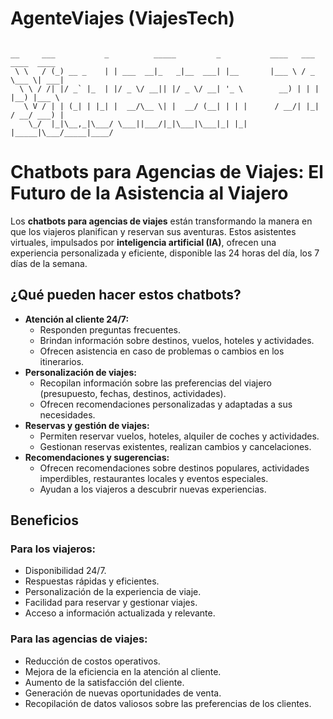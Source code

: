 # AgenteViajes (ViajesTech)

<pre><code>
__     ___           _          _____         _           ____   ___ ____  ____  
 \ \   / (_) __ _    | | ___  __|_   _|__  ___| |__       |___ \ / _ \___ \| ___| 
  \ \ / /| |/ _` |_  | |/ _ \/ __|| |/ _ \/ __| '_ \        __) | | | |__) |___ \ 
   \ V / | | (_| | |_| |  __/\__ \| |  __/ (__| | | |      / __/| |_| / __/ ___) |
    \_/  |_|\__,_|\___/ \___||___/|_|\___|\___|_| |_|     |_____|\___/_____|____/ 
</code></pre>
</div>

# Chatbots para Agencias de Viajes: El Futuro de la Asistencia al Viajero

Los **chatbots para agencias de viajes** están transformando la manera en que los viajeros planifican y reservan sus aventuras. Estos asistentes virtuales, impulsados por **inteligencia artificial (IA)**, ofrecen una experiencia personalizada y eficiente, disponible las 24 horas del día, los 7 días de la semana.

## ¿Qué pueden hacer estos chatbots?

* **Atención al cliente 24/7:**
    * Responden preguntas frecuentes.
    * Brindan información sobre destinos, vuelos, hoteles y actividades.
    * Ofrecen asistencia en caso de problemas o cambios en los itinerarios.
* **Personalización de viajes:**
    * Recopilan información sobre las preferencias del viajero (presupuesto, fechas, destinos, actividades).
    * Ofrecen recomendaciones personalizadas y adaptadas a sus necesidades.
* **Reservas y gestión de viajes:**
    * Permiten reservar vuelos, hoteles, alquiler de coches y actividades.
    * Gestionan reservas existentes, realizan cambios y cancelaciones.
* **Recomendaciones y sugerencias:**
    * Ofrecen recomendaciones sobre destinos populares, actividades imperdibles, restaurantes locales y eventos especiales.
    * Ayudan a los viajeros a descubrir nuevas experiencias.

## Beneficios

### Para los viajeros:

* Disponibilidad 24/7.
* Respuestas rápidas y eficientes.
* Personalización de la experiencia de viaje.
* Facilidad para reservar y gestionar viajes.
* Acceso a información actualizada y relevante.

### Para las agencias de viajes:

* Reducción de costos operativos.
* Mejora de la eficiencia en la atención al cliente.
* Aumento de la satisfacción del cliente.
* Generación de nuevas oportunidades de venta.
* Recopilación de datos valiosos sobre las preferencias de los clientes.
